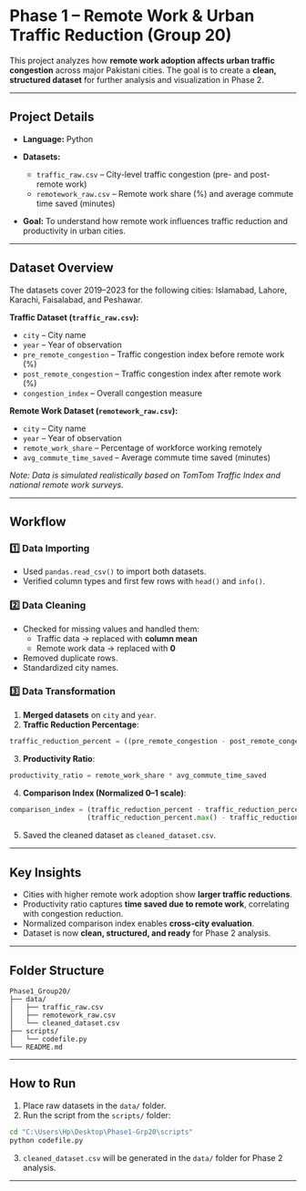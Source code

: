 
# Phase 1 – Remote Work & Urban Traffic Reduction (Group 20)

This project analyzes how **remote work adoption affects urban traffic congestion** across major Pakistani cities. The goal is to create a **clean, structured dataset** for further analysis and visualization in Phase 2.

---

## Project Details

* **Language:** Python  
* **Datasets:**
  * `traffic_raw.csv` – City-level traffic congestion (pre- and post-remote work)
  * `remotework_raw.csv` – Remote work share (%) and average commute time saved (minutes)
    
* **Goal:** To understand how remote work influences traffic reduction and productivity in urban cities.

---

## Dataset Overview

The datasets cover 2019–2023 for the following cities: Islamabad, Lahore, Karachi, Faisalabad, and Peshawar.

**Traffic Dataset (`traffic_raw.csv`):**

* `city` – City name  
* `year` – Year of observation  
* `pre_remote_congestion` – Traffic congestion index before remote work (%)  
* `post_remote_congestion` – Traffic congestion index after remote work (%)  
* `congestion_index` – Overall congestion measure  

**Remote Work Dataset (`remotework_raw.csv`):**

* `city` – City name  
* `year` – Year of observation  
* `remote_work_share` – Percentage of workforce working remotely  
* `avg_commute_time_saved` – Average commute time saved (minutes)  

*Note: Data is simulated realistically based on TomTom Traffic Index and national remote work surveys.*

---

## Workflow

### 1️⃣ Data Importing

* Used `pandas.read_csv()` to import both datasets.  
* Verified column types and first few rows with `head()` and `info()`.

### 2️⃣ Data Cleaning

* Checked for missing values and handled them:
  * Traffic data → replaced with **column mean**  
  * Remote work data → replaced with **0**  
* Removed duplicate rows.  
* Standardized city names.

### 3️⃣ Data Transformation

1. **Merged datasets** on `city` and `year`.  
2. **Traffic Reduction Percentage**:  

```python
traffic_reduction_percent = ((pre_remote_congestion - post_remote_congestion) / pre_remote_congestion) * 100
````

3. **Productivity Ratio**:

```python
productivity_ratio = remote_work_share * avg_commute_time_saved
```

4. **Comparison Index (Normalized 0–1 scale)**:

```python
comparison_index = (traffic_reduction_percent - traffic_reduction_percent.min()) / \
                   (traffic_reduction_percent.max() - traffic_reduction_percent.min())
```

5. Saved the cleaned dataset as `cleaned_dataset.csv`.

---

## Key Insights

* Cities with higher remote work adoption show **larger traffic reductions**.
* Productivity ratio captures **time saved due to remote work**, correlating with congestion reduction.
* Normalized comparison index enables **cross-city evaluation**.
* Dataset is now **clean, structured, and ready** for Phase 2 analysis.

---

## Folder Structure

```
Phase1_Group20/
├── data/
│   ├── traffic_raw.csv
│   ├── remotework_raw.csv
│   └── cleaned_dataset.csv
├── scripts/
│   └── codefile.py
└── README.md
```

---

## How to Run

1. Place raw datasets in the `data/` folder.
2. Run the script from the `scripts/` folder:

```bash
cd "C:\Users\Hp\Desktop\Phase1-Grp20\scripts"
python codefile.py
```

3. `cleaned_dataset.csv` will be generated in the `data/` folder for Phase 2 analysis.

---

